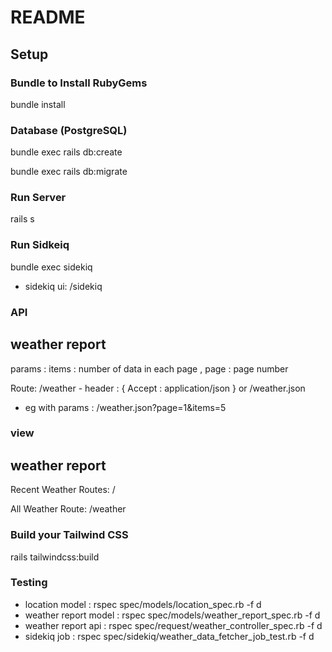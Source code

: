 # README

## Setup

### Bundle to Install RubyGems

bundle install

### Database (PostgreSQL)

bundle exec rails db:create

bundle exec rails db:migrate

### Run Server

rails s

### Run Sidkeiq

bundle exec sidekiq

* sidekiq ui: /sidekiq

### API
weather report
---------------
params : 
items : number of data in each page , page : page number

Route: /weather - header : { Accept : application/json }
or
/weather.json

* eg with params : /weather.json?page=1&items=5

### view
weather report
---------------
Recent Weather
Routes: /

All Weather
Route: /weather

### Build your Tailwind CSS
rails tailwindcss:build

### Testing

* location model : rspec spec/models/location_spec.rb -f d
* weather report model : rspec spec/models/weather_report_spec.rb -f d
* weather report api : rspec spec/request/weather_controller_spec.rb -f d
* sidekiq job : rspec spec/sidekiq/weather_data_fetcher_job_test.rb -f d
